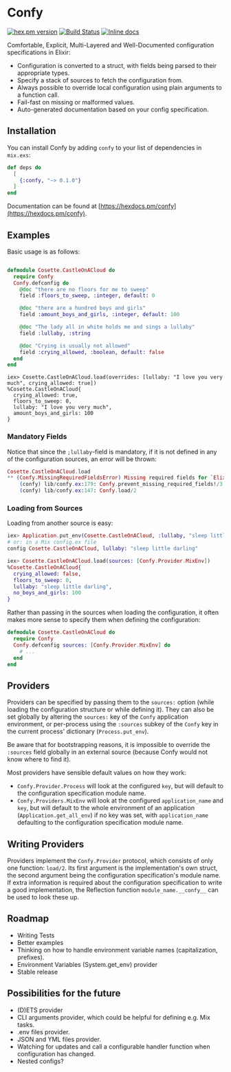 # Confy

[![hex.pm version](https://img.shields.io/hexpm/v/confy.svg)](https://hex.pm/packages/confy)
[![Build Status](https://travis-ci.org/Qqwy/elixir_confy.svg?branch=master)](https://travis-ci.org/Qqwy/elixir_confy)
[![Inline docs](http://inch-ci.org/github/qqwy/elixir_confy.svg)](http://inch-ci.org/github/qqwy/elixir_confy)


Comfortable, Explicit, Multi-Layered and Well-Documented configuration specifications in Elixir:

- Configuration is converted to a struct, with fields being parsed to their appropriate types.
- Specify a stack of sources to fetch the configuration from.
- Always possible to override local configuration using plain arguments to a function call.
- Fail-fast on missing or malformed values.
- Auto-generated documentation based on your config specification.

## Installation

You can install Confy by adding `confy` to your list of dependencies in `mix.exs`:

```elixir
def deps do
  [
    {:confy, "~> 0.1.0"}
  ]
end
```

Documentation can be found at [https://hexdocs.pm/confy](https://hexdocs.pm/confy).

## Examples


Basic usage is as follows:


```elixir

defmodule Cosette.CastleOnACloud do
  require Confy
  Confy.defconfig do
    @doc "there are no floors for me to sweep"
    field :floors_to_sweep, :integer, default: 0

    @doc "there are a hundred boys and girls"
    field :amount_boys_and_girls, :integer, default: 100

    @doc "The lady all in white holds me and sings a lullaby"
    field :lullaby, :string

    @doc "Crying is usually not allowed"
    field :crying_allowed, :boolean, default: false
  end
end
```

```
iex> Cosette.CastleOnACloud.load(overrides: [lullaby: "I love you very much", crying_allowed: true])
%Cosette.CastleOnACloud{
  crying_allowed: true,
  floors_to_sweep: 0,
  lullaby: "I love you very much",
  amount_boys_and_girls: 100
}

```

### Mandatory Fields 

Notice that since the `;lullaby`-field is mandatory, if it is not defined in any of the configuration sources, an error will be thrown:

```elixir
Cosette.CastleOnACloud.load
** (Confy.MissingRequiredFieldsError) Missing required fields for `Elixir.Cosette.CastleOnACloud`: `:lullaby`.
    (confy) lib/confy.ex:179: Confy.prevent_missing_required_fields!/3
    (confy) lib/confy.ex:147: Confy.load/2
```

### Loading from Sources

Loading from another source is easy:

```elixir
iex> Application.put_env(Cosette.CastleOnACloud, :lullaby, "sleep little darling")
# or: in a Mix config.ex file
config Cosette.CastleOnACloud, lullaby: "sleep little darling"
```
```elixir
iex> Cosette.CastleOnACloud.load(sources: [Confy.Provider.MixEnv])
%Cosette.CastleOnACloud{
  crying_allowed: false,
  floors_to_sweep: 0,
  lullaby: "sleep little darling",
  no_boys_and_girls: 100
}
```

Rather than passing in the sources when loading the configuration, it often makes more sense to specify them when defining the configuration:

```elixir
defmodule Cosette.CastleOnACloud do
  require Confy
  Confy.defconfig sources: [Confy.Provider.MixEnv] do
    # ...
  end
end
```

## Providers

Providers can be specified by passing them to the `sources:` option (while loading the configuration structure or while defining it).
They can also be set globally by altering the `sources:` key of the `Confy` application environment, or per-process using the `:sources` subkey of the `Confy` key in the current process' dictionary (`Process.put_env`).

Be aware that for bootstrapping reasons, it is impossible to override the `:sources` field globally in an external source (because Confy would not know where to find it).

Most providers have sensible default values on how they work:
- `Confy.Provider.Process` will look at the configured `key`, but will default to the configuration specification module name.
- `Confy.Providers.MixEnv` will look at the configured `application_name` and `key`, but will default to the whole environment of an application (`Application.get_all_env`) if no key was set, with `application_name` defaulting to the configuration specification module name.

## Writing Providers

Providers implement the `Confy.Provider` protocol, which consists of only one function: `load/2`.
Its first argument is the implementation's own struct, the second argument being the configuration specification's module name.
If extra information is required about the configuration specification to write a good implementation, the Reflection function `module_name.__confy__`  can be used to look these up.


## Roadmap

- Writing Tests
- Better examples
- Thinking on how to handle environment variable names (capitalization, prefixes).
- Environment Variables (System.get_env) provider
- Stable release

## Possibilities for the future

- (D)ETS provider
- CLI arguments provider, which could be helpful for defining e.g. Mix tasks.
- .env files provider.
- JSON and YML files provider.
- Watching for updates and call a configurable handler function when configuration has changed.
- Nested configs?
